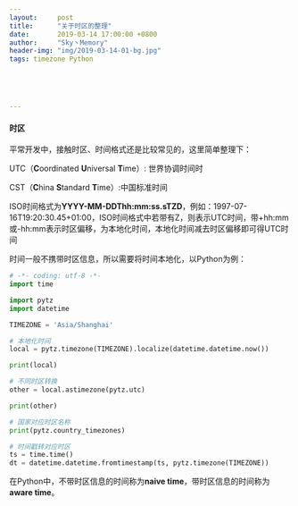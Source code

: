 ```yaml
---
layout:     post
title:      "关于时区的整理"
date:       2019-03-14 17:00:00 +0800
author:     "Sky丶Memory"
header-img: "img/2019-03-14-01-bg.jpg"
tags: timezone Python





---
```


#### 时区

平常开发中，接触时区、时间格式还是比较常见的，这里简单整理下：

UTC（**C**oordinated **U**niversal **T**ime）: 世界协调时间时

CST（**C**hina **S**tandard **T**ime）:中国标准时间

ISO时间格式为**YYYY-MM-DDThh:mm:ss.sTZD**，例如：1997-07-16T19:20:30.45+01:00，ISO时间格式中若带有Z，则表示UTC时间，带+hh:mm或-hh:mm表示时区偏移，为本地化时间，本地化时间减去时区偏移即可得UTC时间

时间一般不携带时区信息，所以需要将时间本地化，以Python为例：

```python
# -*- coding: utf-8 -*-
import time

import pytz
import datetime

TIMEZONE = 'Asia/Shanghai'

# 本地化时间
local = pytz.timezone(TIMEZONE).localize(datetime.datetime.now())

print(local)

# 不同时区转换
other = local.astimezone(pytz.utc)

print(other)

# 国家对应时区名称
print(pytz.country_timezones)

# 时间戳转对应时区
ts = time.time()
dt = datetime.datetime.fromtimestamp(ts, pytz.timezone(TIMEZONE))

```

在Python中，不带时区信息的时间称为**naive time**，带时区信息的时间称为**aware time**。
